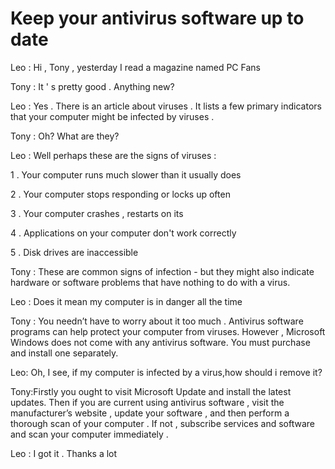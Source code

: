 # Keep your antivirus software up to date

Leo : Hi , Tony , yesterday I read a magazine named PC Fans

Tony : It ' s pretty good . Anything new?

Leo : Yes . There is an article about viruses . It lists a few primary indicators that your computer might be infected by viruses .

Tony : Oh? What are they?

Leo : Well perhaps these are the signs of viruses :

1 . Your computer runs much slower than it usually does

2 . Your computer stops responding or locks up often

3 . Your computer crashes , restarts on its

4 . Applications on your computer don't work correctly

5 . Disk drives are inaccessible

Tony : These are common signs of infection - but they might also indicate hardware or software problems that have nothing to do with a virus.

Leo : Does it mean my computer is in danger all the time

Tony : You needn’t have to worry about it too much . Antivirus software programs can help protect your computer from viruses. However , Microsoft Windows does not come with any antivirus software. You must purchase and install one separately.

Leo: Oh, I see, if my computer is infected by a virus,how should i remove it?

Tony:Firstly you ought to visit Microsoft Update and install the latest updates. Then if you are current using antivirus software , visit the manufacturer’s website , update your software , and then perform a thorough scan of your computer . If not , subscribe services and software and scan your computer immediately .

Leo : I got it . Thanks a lot
